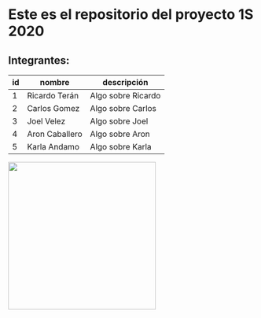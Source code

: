 
# Este es el repositorio del proyecto 1S 2020

## Integrantes:

id |nombre|descripción
---|---|---
1| Ricardo Terán | Algo sobre Ricardo
2| Carlos Gomez | Algo sobre Carlos
3| Joel Velez | Algo sobre Joel
4| Aron Caballero | Algo sobre Aron
5| Karla Andamo | Algo sobre Karla

<img src = "https://lh3.googleusercontent.com/proxy/1011RF4UQ5PCDoL8c_kPteevlVVc4nS7vAnNIw6EAJCW8vlkAHTTkfSySiib60Mc7dZQZwiiqKrPKoOijCC_yZ1-uwq9WO9Q7uth9GL04DaLrw" width="300px" />
